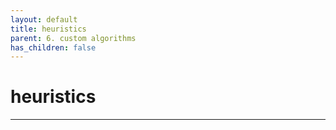 ```yaml
---
layout: default
title: heuristics
parent: 6. custom algorithms
has_children: false
---
```


# heuristics
--------

